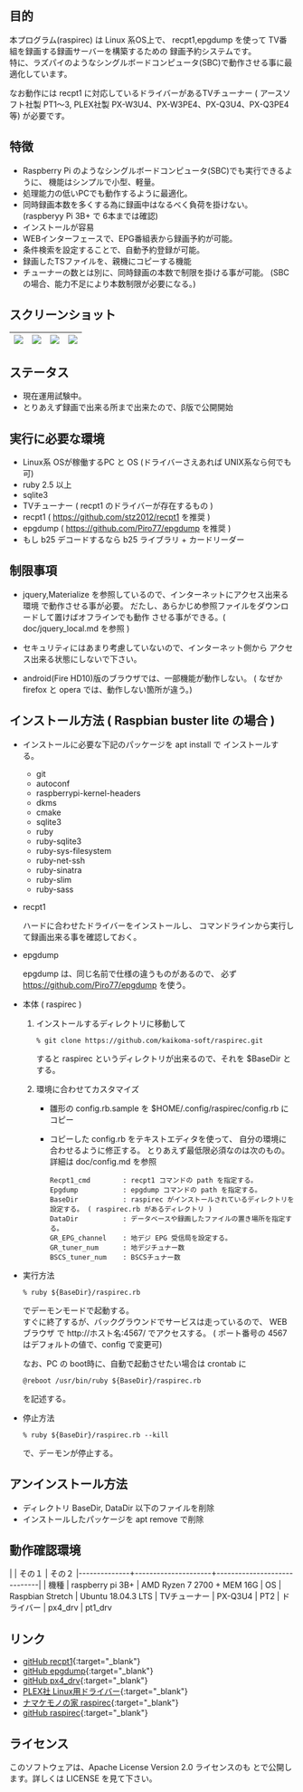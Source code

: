 
## 目的

本プログラム(raspirec) は Linux 系OS上で、
recpt1,epgdump を使って TV番組を録画する録画サーバーを構築するための
録画予約システムです。
<br>
特に、ラズパイのようなシングルボードコンピュータ(SBC)で動作させる事に最適化しています。

なお動作には recpt1 に対応しているドライバーがあるTVチューナー
( アースソフト社製 PT1〜3, PLEX社製 PX-W3U4、PX-W3PE4、PX-Q3U4、PX-Q3PE4 等)
が必要です。

## 特徴

* Raspberry Pi のようなシングルボードコンピュータ(SBC)でも実行できるように、
  機能はシンプルで小型、軽量。
* 処理能力の低いPCでも動作するように最適化。
* 同時録画本数を多くする為に録画中はなるべく負荷を掛けない。
  (raspberyy Pi 3B+ で 6本までは確認)
* インストールが容易
* WEBインターフェースで、EPG番組表から録画予約が可能。
* 条件検索を設定することで、自動予約登録が可能。
* 録画したTSファイルを、親機にコピーする機能
* チューナーの数とは別に、同時録画の本数で制限を掛ける事が可能。
  (SBCの場合、能力不足により本数制限が必要になる。)

<!--more-->

## スクリーンショット

|![](https://kaikoma-soft.github.io/img/top.png)|![](https://kaikoma-soft.github.io/img/prg_tbl.png)|![](https://kaikoma-soft.github.io/img/rsv_tbl.png)|![](https://kaikoma-soft.github.io/img/search.png)|
|---|---|---|---|

## ステータス

* 現在運用試験中。
* とりあえず録画で出来る所まで出来たので、β版で公開開始


## 実行に必要な環境

* Linux系 OSが稼働するPC と OS (ドライバーさえあれば UNIX系なら何でも可)
* ruby  2.5 以上
* sqlite3
* TVチューナー ( recpt1 のドライバーが存在するもの )
* recpt1 ( https://github.com/stz2012/recpt1 を推奨 )
* epgdump ( https://github.com/Piro77/epgdump を推奨 )
* もし b25 デコードするなら b25 ライブラリ + カードリーダー


## 制限事項

* jquery,Materialize を参照しているので、インターネットにアクセス出来る環境
  で動作させる事が必要。
  だたし、あらかじめ参照ファイルをダウンロードして置けばオフラインでも動作
  させる事ができる。( doc/jquery_local.md を参照 )

* セキュリティにはあまり考慮していないので、インターネット側から
  アクセス出来る状態にしないで下さい。

* android(Fire HD10)版のブラウザでは、一部機能が動作しない。
  ( なぜか firefox と opera では、動作しない箇所が違う。)

## インストール方法 ( Raspbian buster lite の場合 )

* インストールに必要な下記のパッケージを apt install で インストールする。

    * git
    * autoconf
    * raspberrypi-kernel-headers
    * dkms
    * cmake
    * sqlite3
    * ruby
    * ruby-sqlite3
    * ruby-sys-filesystem
    * ruby-net-ssh
    * ruby-sinatra
    * ruby-slim
    * ruby-sass


* recpt1

  ハードに合わせたドライバーをインストールし、
  コマンドラインから実行して録画出来る事を確認しておく。

* epgdump

   epgdump は、同じ名前で仕様の違うものがあるので、
   必ず https://github.com/Piro77/epgdump を使う。

* 本体 ( raspirec )

    1. インストールするディレクトリに移動して

       `% git clone https://github.com/kaikoma-soft/raspirec.git`

        すると raspirec というディレクトリが出来るので、それを $BaseDir とする。

    1. 環境に合わせてカスタマイズ

       * 雛形の config.rb.sample を $HOME/.config/raspirec/config.rb にコピー
       * コピーした config.rb をテキストエディタを使って、
         自分の環境に合わせるように修正する。
         とりあえず最低限必須なのは次のもの。詳細は doc/config.md を参照
         
         ```
         Recpt1_cmd        : recpt1 コマンドの path を指定する。
         Epgdump           : epgdump コマンドの path を指定する。
         BaseDir           : raspirec がインストールされているディレクトリを設定する。 ( raspirec.rb があるディレクトリ )
         DataDir           : データベースや録画したファイルの置き場所を指定する。
         GR_EPG_channel    : 地デジ EPG 受信局を設定する。
         GR_tuner_num      : 地デジチュナー数
         BSCS_tuner_num    : BSCSチュナー数
         ```

* 実行方法

  `% ruby ${BaseDir}/raspirec.rb`

  でデーモンモードで起動する。
  <br>
  すぐに終了するが、バックグラウンドでサービスは走っているので、
  WEBブラウザ で http://ホスト名:4567/ でアクセスする。
  ( ポート番号の 4567はデフォルトの値で、config で変更可)

  なお、PC の boot時に、自動で起動させたい場合は crontab に

  `@reboot /usr/bin/ruby ${BaseDir}/raspirec.rb`

  を記述する。

* 停止方法

  `% ruby ${BaseDir}/raspirec.rb --kill`

  で、デーモンが停止する。
  

## アンインストール方法

  * ディレクトリ BaseDir, DataDir 以下のファイルを削除
  * インストールしたパッケージを apt remove で削除



## 動作確認環境

|              |  その１             | その２
|--------------+---------------------+-----------------------------|
| 機種         |  raspberry pi 3B+   | AMD Ryzen 7 2700 + MEM 16G
| OS           |  Raspbian Stretch   | Ubuntu 18.04.3 LTS
| TVチューナー |  PX-Q3U4            | PT2
| ドライバー   |  px4_drv            | pt1_drv


## リンク

+ [gitHub recpt1]( https://github.com/stz2012/recpt1 ){:target="_blank"}
+ [gitHub epgdump]( https://github.com/Piro77/epgdump ){:target="_blank"}
+ [gitHub px4_drv]( https://github.com/nns779/px4_drv ){:target="_blank"}
+ [PLEX社 Linux用ドライバー]( http://www.plex-net.co.jp/download/ ){:target="_blank"}
+ [ナマケモノの家 raspirec](http://www.asahi-net.or.jp/~sy8y-siy/raspirec/ ){:target="_blank"}
+ [gitHub raspirec](https://github.com/kaikoma-soft/raspirec ){:target="_blank"}

## ライセンス
このソフトウェアは、Apache License Version 2.0 ライセンスのも
とで公開します。詳しくは LICENSE を見て下さい。



